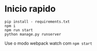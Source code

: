 # Inicio rapido
```
pip install - requirements.txt
npm i
npm run start
python manage.py runserver
```

Use o modo  webpack watch com `npm start`